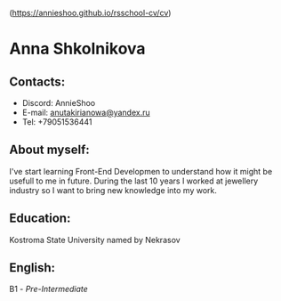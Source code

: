 (https://annieshoo.github.io/rsschool-cv/cv)

# __Anna Shkolnikova__

## __Contacts:__
 * Discord: AnnieShoo
 * E-mail: anutakirianowa@yandex.ru
 * Tel: +79051536441

## __About myself:__

I've start learning Front-End Developmen to understand how it might be usefull to me in future. During the last 10 years I worked at jewellery industry so I want to bring new knowledge into my work.

## __Education:__
Kostroma State University named by Nekrasov

## __English:__
B1 - *Pre-Intermediate*